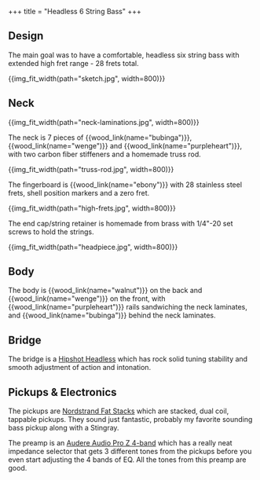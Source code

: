 +++
title = "Headless 6 String Bass"
+++

## Design

The main goal was to have a comfortable, headless six string bass with extended high fret range - 28 frets total.

{{img_fit_width(path="sketch.jpg", width=800)}}

## Neck

{{img_fit_width(path="neck-laminations.jpg", width=800)}}

The neck is 7 pieces of {{wood_link(name="bubinga")}}, {{wood_link(name="wenge")}} and {{wood_link(name="purpleheart")}}, with two carbon fiber stiffeners
and a homemade truss rod. 

{{img_fit_width(path="truss-rod.jpg", width=800)}}

The fingerboard is {{wood_link(name="ebony")}} with 28 stainless steel frets, shell position markers and a zero fret.

{{img_fit_width(path="high-frets.jpg", width=800)}}

The end cap/string retainer is homemade from brass with 1/4"-20 set screws to hold the strings.

{{img_fit_width(path="headpiece.jpg", width=800)}}

## Body

The body is {{wood_link(name="walnut")}} on the back and {{wood_link(name="wenge")}} on the front, with {{wood_link(name="purpleheart")}} rails sandwiching
the neck laminates, and {{wood_link(name="bubinga")}} behind the neck laminates.

## Bridge

The bridge is a [Hipshot Headless](https://hipshotproducts.com/collections/bass-headless/products/6-string-headless-bass-system) which has rock solid tuning
stability and smooth adjustment of action and intonation. 

## Pickups & Electronics

The pickups are [Nordstrand Fat Stacks](https://nordstrandaudio.com/collections/6-string-soapbar-bass-pickups/products/fat-stack-6) which are stacked, dual coil, tappable pickups.
They sound just fantastic, probably my favorite sounding bass pickup along with a Stingray.

The preamp is an [Audere Audio Pro Z 4-band](https://www.audereaudio.com/pro-z-vb-4b-4h-black.html) which has a really neat impedance selector that gets 3 different tones from the
pickups before you even start adjusting the 4 bands of EQ. All the tones from this preamp are good.
